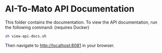 # AI-To-Mato API Documentation

This folder contains the documentation.
To view the API documentation, run the following command: (requires Docker)

```bash
sh view-api-docs.sh
```

Then navigate to [http://localhost:8081](http://localhost:8081) in your browser.
